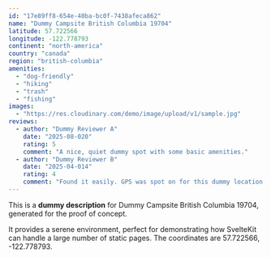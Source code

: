 ```yaml
---
id: "17e89ff8-654e-40ba-bc0f-7438afeca862"
name: "Dummy Campsite British Columbia 19704"
latitude: 57.722566
longitude: -122.778793
continent: "north-america"
country: "canada"
region: "british-columbia"
amenities:
  - "dog-friendly"
  - "hiking"
  - "trash"
  - "fishing"
images:
  - "https://res.cloudinary.com/demo/image/upload/v1/sample.jpg"
reviews:
  - author: "Dummy Reviewer A"
    date: "2025-08-020"
    rating: 5
    comment: "A nice, quiet dummy spot with some basic amenities."
  - author: "Dummy Reviewer B"
    date: "2025-04-014"
    rating: 4
    comment: "Found it easily. GPS was spot on for this dummy location."
---
```


This is a **dummy description** for Dummy Campsite British Columbia 19704, generated for the proof of concept.

It provides a serene environment, perfect for demonstrating how SvelteKit can handle a large number of static pages. The coordinates are 57.722566, -122.778793.

